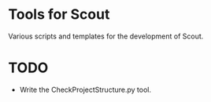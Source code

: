 # Tools for Scout
Various scripts and templates for the development of Scout.

# TODO
- Write the CheckProjectStructure.py tool.